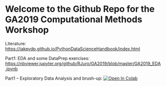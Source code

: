 # Welcome to the Github Repo for the GA2019 Computational Methods Workshop

Literature:
https://jakevdp.github.io/PythonDataScienceHandbook/index.html

Part1: EDA and some DataPrep exercises:
https://nbviewer.jupyter.org/github/RJuro/GA2019/blob/master/GA2019_EDA.ipynb


Part1 – Exploratory Data Analysis and brush-up: [![Open In Colab](https://colab.research.google.com/assets/colab-badge.svg)](https://colab.research.google.com/github/RJuro/GA2019/blob/master/GA2019_EDA.ipynb#&offline=true&sandboxMode=true)
